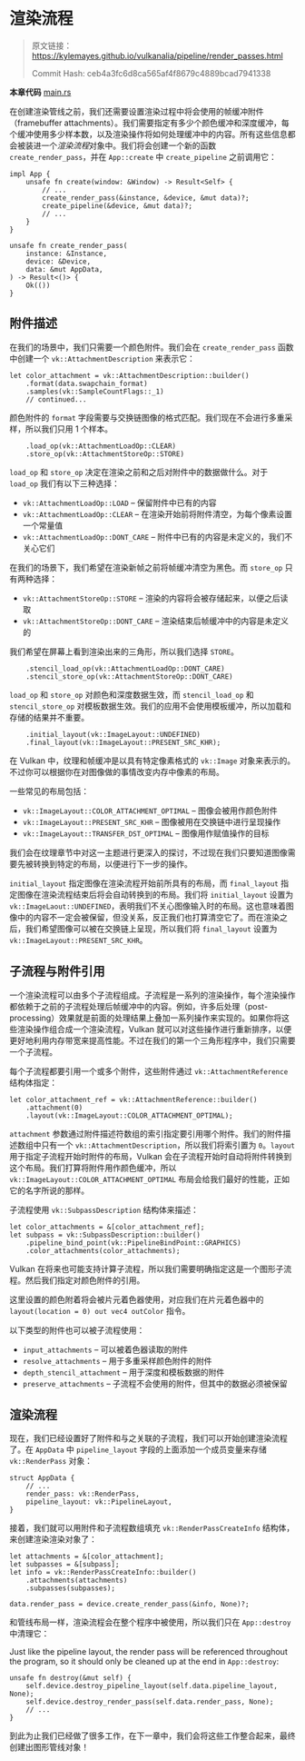 # 渲染流程

> 原文链接：<https://kylemayes.github.io/vulkanalia/pipeline/render_passes.html>
>
> Commit Hash: ceb4a3fc6d8ca565af4f8679c4889bcad7941338

**本章代码** [main.rs](https://github.com/chuigda/Vulkan-Tutorial-Rust-CN/tree/master/src/11_render_passes.rs)

在创建渲染管线之前，我们还需要设置渲染过程中将会使用的帧缓冲附件（framebuffer attachments）。我们需要指定有多少个颜色缓冲和深度缓冲，每个缓冲使用多少样本数，以及渲染操作将如何处理缓冲中的内容。所有这些信息都会被装进一个*渲染流程*对象中。我们将会创建一个新的函数 `create_render_pass`，并在 `App::create` 中 `create_pipeline` 之前调用它：

```rust,noplaypen
impl App {
    unsafe fn create(window: &Window) -> Result<Self> {
        // ...
        create_render_pass(&instance, &device, &mut data)?;
        create_pipeline(&device, &mut data)?;
        // ...
    }
}

unsafe fn create_render_pass(
    instance: &Instance,
    device: &Device,
    data: &mut AppData,
) -> Result<()> {
    Ok(())
}
```

## 附件描述

在我们的场景中，我们只需要一个颜色附件。我们会在 `create_render_pass` 函数中创建一个 `vk::AttachmentDescription` 来表示它：

```rust,noplaypen
let color_attachment = vk::AttachmentDescription::builder()
    .format(data.swapchain_format)
    .samples(vk::SampleCountFlags::_1)
    // continued...
```

颜色附件的 `format` 字段需要与交换链图像的格式匹配。我们现在不会进行多重采样，所以我们只用 1 个样本。

```rust,noplaypen
    .load_op(vk::AttachmentLoadOp::CLEAR)
    .store_op(vk::AttachmentStoreOp::STORE)
```

`load_op` 和 `store_op` 决定在渲染之前和之后对附件中的数据做什么。对于 `load_op` 我们有以下三种选择：

* `vk::AttachmentLoadOp::LOAD` &ndash; 保留附件中已有的内容
* `vk::AttachmentLoadOp::CLEAR` &ndash; 在渲染开始前将附件清空，为每个像素设置一个常量值
* `vk::AttachmentLoadOp::DONT_CARE` &ndash; 附件中已有的内容是未定义的，我们不关心它们

在我们的场景下，我们希望在渲染新帧之前将帧缓冲清空为黑色。而 `store_op` 只有两种选择：

* `vk::AttachmentStoreOp::STORE` &ndash; 渲染的内容将会被存储起来，以便之后读取
* `vk::AttachmentStoreOp::DONT_CARE` &ndash; 渲染结束后帧缓冲中的内容是未定义的

我们希望在屏幕上看到渲染出来的三角形，所以我们选择 `STORE`。

```rust,noplaypen
    .stencil_load_op(vk::AttachmentLoadOp::DONT_CARE)
    .stencil_store_op(vk::AttachmentStoreOp::DONT_CARE)
```

`load_op` 和 `store_op` 对颜色和深度数据生效，而 `stencil_load_op` 和 `stencil_store_op` 对模板数据生效。我们的应用不会使用模板缓冲，所以加载和存储的结果并不重要。

```rust,noplaypen
    .initial_layout(vk::ImageLayout::UNDEFINED)
    .final_layout(vk::ImageLayout::PRESENT_SRC_KHR);
```

在 Vulkan 中，纹理和帧缓冲是以具有特定像素格式的 `vk::Image` 对象来表示的。不过你可以根据你在对图像做的事情改变内存中像素的布局。

一些常见的布局包括：

* `vk::ImageLayout::COLOR_ATTACHMENT_OPTIMAL` &ndash; 图像会被用作颜色附件
* `vk::ImageLayout::PRESENT_SRC_KHR` &ndash; 图像被用在交换链中进行呈现操作
* `vk::ImageLayout::TRANSFER_DST_OPTIMAL` &ndash; 图像用作赋值操作的目标

我们会在纹理章节中对这一主题进行更深入的探讨，不过现在我们只要知道图像需要先被转换到特定的布局，以便进行下一步的操作。

`initial_layout` 指定图像在渲染流程开始前所具有的布局，而 `final_layout` 指定图像在渲染流程结束后将会自动转换到的布局。我们将 `initial_layout` 设置为 `vk::ImageLaout::UNDEFINED`，表明我们不关心图像输入时的布局。这也意味着图像中的内容不一定会被保留，但没关系，反正我们也打算清空它了。而在渲染之后，我们希望图像可以被在交换链上呈现，所以我们将 `final_layout` 设置为 `vk::ImageLayout::PRESENT_SRC_KHR`。

## 子流程与附件引用

一个渲染流程可以由多个子流程组成。子流程是一系列的渲染操作，每个渲染操作都依赖于之前的子流程处理后帧缓冲中的内容。例如，许多后处理（post-processing）效果就是前面的处理结果上叠加一系列操作来实现的。如果你将这些渲染操作组合成一个渲染流程，Vulkan 就可以对这些操作进行重新排序，以便更好地利用内存带宽来提高性能。不过在我们的第一个三角形程序中，我们只需要一个子流程。

每个子流程都要引用一个或多个附件，这些附件通过 `vk::AttachmentReference` 结构体指定：

```rust,noplaypen
let color_attachment_ref = vk::AttachmentReference::builder()
    .attachment(0)
    .layout(vk::ImageLayout::COLOR_ATTACHMENT_OPTIMAL);
```

`attachment` 参数通过附件描述符数组的索引指定要引用哪个附件。我们的附件描述数组中只有一个 `vk::AttachmentDescription`，所以我们将索引置为 `0`。`layout` 用于指定子流程开始时附件的布局，Vulkan 会在子流程开始时自动将附件转换到这个布局。我们打算将附件用作颜色缓冲，所以 `vk::ImageLayout::COLOR_ATTACHMENT_OPTIMAL` 布局会给我们最好的性能，正如它的名字所说的那样。

子流程使用 `vk::SubpassDescription` 结构体来描述：

```rust,noplaypen
let color_attachments = &[color_attachment_ref];
let subpass = vk::SubpassDescription::builder()
    .pipeline_bind_point(vk::PipelineBindPoint::GRAPHICS)
    .color_attachments(color_attachments);
```

Vulkan 在将来也可能支持计算子流程，所以我们需要明确指定这是一个图形子流程。然后我们指定对颜色附件的引用。

这里设置的颜色附着将会被片元着色器使用，对应我们在片元着色器中的 `layout(location = 0) out vec4 outColor` 指令。

以下类型的附件也可以被子流程使用：

* `input_attachments` &ndash; 可以被着色器读取的附件
* `resolve_attachments` &ndash; 用于多重采样颜色附件的附件
* `depth_stencil_attachment` &ndash; 用于深度和模板数据的附件
* `preserve_attachments` &ndash; 子流程不会使用的附件，但其中的数据必须被保留

## 渲染流程

现在，我们已经设置好了附件和与之关联的子流程，我们可以开始创建渲染流程了。在 `AppData` 中 `pipeline_layout` 字段的上面添加一个成员变量来存储 `vk::RenderPass` 对象：

```rust,noplaypen
struct AppData {
    // ...
    render_pass: vk::RenderPass,
    pipeline_layout: vk::PipelineLayout,
}
```

接着，我们就可以用附件和子流程数组填充 `vk::RenderPassCreateInfo` 结构体，来创建渲染渲染对象了：

```rust,noplaypen
let attachments = &[color_attachment];
let subpasses = &[subpass];
let info = vk::RenderPassCreateInfo::builder()
    .attachments(attachments)
    .subpasses(subpasses);

data.render_pass = device.create_render_pass(&info, None)?;
```

和管线布局一样，渲染流程会在整个程序中被使用，所以我们只在 `App::destroy` 中清理它：

Just like the pipeline layout, the render pass will be referenced throughout the program, so it should only be cleaned up at the end in `App::destroy`:

```rust,noplaypen
unsafe fn destroy(&mut self) {
    self.device.destroy_pipeline_layout(self.data.pipeline_layout, None);
    self.device.destroy_render_pass(self.data.render_pass, None);
    // ...
}
```

到此为止我们已经做了很多工作，在下一章中，我们会将这些工作整合起来，最终创建出图形管线对象！
